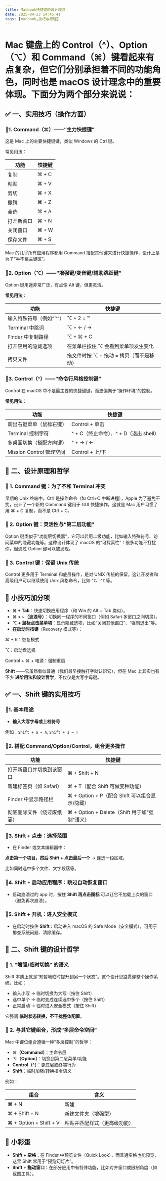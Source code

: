 ```yaml
---
title: Macbook快捷键的设计理念
date: 2025-04-23 14:46:41
tags: [macbook,技巧与原理]
---
```





# Mac 键盘上的 Control（^）、Option（⌥）和 Command（⌘）键看起来有点复杂，但它们分别承担着不同的功能角色，同时也是 macOS 设计理念中的重要体现。下面分为两个部分来说说：



## ✅ 一、实用技巧（操作方面）

<!--more-->
### 🔹1. Command（⌘）——“主力快捷键”


这是 Mac 上的主要快捷键键，类似 Windows 的 Ctrl 键。


常见用法：


| 功能 | 快捷键 |
| ---- | ---- |
| 复制 | ⌘ + C |
| 粘贴 | ⌘ + V |
| 剪切 | ⌘ + X |
| 撤销 | ⌘ + Z |
| 全选 | ⌘ + A |
| 打开新窗口 | ⌘ + N |
| 关闭窗口 | ⌘ + W |
| 保存文件 | ⌘ + S |


Mac 的几乎所有应用程序都用 Command 搭配其他键来进行快捷操作，设计上是为了“手不离主键区”。



### 🔹2. Option（⌥）——“增强键/变音键/辅助跳跃键”


Option 键用途非常广泛，有点像 Alt 键，但更灵活。


**常见用法：**


| 功能 | 快捷键 |
| ---- | ---- |
| 输入特殊符号（例如“™”） | ⌥ + 2 = ™ |
| Terminal 中跳词 | ⌥ + ← / → |
| Finder 中复制路径 | ⌥ + ⌘ + C |
| 打开应用的隐藏选项 | 在菜单栏按住 ⌥ 会看到菜单项发生变化 |
| 拷贝文件 | 拖文件时按 ⌥ + 拖动 = 拷贝（而不是移动） |



### 🔹3. Control（^）——“命令行风格控制键”


Control 在 macOS 中不是最主要的快捷键键，而更偏向于“操作环境”的控制。


**常见用法：**


| 功能 | 快捷键 |
| ---- | ---- |
| 调出右键菜单（鼠标右键） | Control + 单击 |
| Terminal 控制字符 | ^ + C（终止命令）、^ + D（退出 shell） |
| 多桌面切换（搭配方向键） | ^ + → / ← |
| Mission Control 管理空间 | Control + 上/下 |



## 🧠 二、设计原理和哲学


### 🧩 1. Command 键：为了不和 Terminal 冲突


早期的 Unix 终端中，Ctrl 是操作命令（如 Ctrl+C 中断进程），Apple 为了避免干扰，设计了一个新的 Command 键用于 GUI 快捷操作。这就是 Mac 用户习惯了用 ⌘ + C 复制，而不是 Ctrl + C。


### 🧩 2. Option 键：灵活性与“第二层功能”


Option 键类似于“功能层切换器”，它可以启用二级功能，比如输入特殊符号、访问菜单的隐藏功能等。这种设计体现了 macOS 的“可探索性”：很多功能不打扰你，但通过 Option 键可以被发现。


### 🧩 3. Control 键：保留 Unix 传统


Control 更多用于 Terminal 和底层操作，是对 UNIX 传统的保留。这让开发者和高级用户可以继续使用 Unix 风格命令，比如 `^C`、`^Z` 等。



## 🌟 小技巧加分项


- **⌘ + Tab**：快速切换应用程序（和 Win 的 Alt + Tab 类似）。
- **⌘ + ~（波浪号）**：切换同一程序的不同窗口（例如 Safari 多窗口之间切换）。
- **⌥ + 鼠标点击菜单项**：显示隐藏选项，比如“关闭其他窗口”、“强制退出”等。
- **在启动时按键**（Recovery 模式等）：


⌘ + R：恢复模式


⌥：启动盘选择


Control + ⌘ + 电源：强制重启



**Shift** ——它虽然看似普通（我们最早接触打字就认识它），但在 Mac 上其实也有不少 **进阶用法和设计哲学**，不仅仅是大写字母键。



## ✅ 一、Shift 键的实用技巧


### 🔹1. 基本用途


- **输入大写字母或上档符号**


例如：`Shift + a = A`, `Shift + 1 = !`

### 🔹2. 搭配 Command/Option/Control，组合更多操作


| 功能 | 快捷键 |
| ---- | ---- |
| 打开新窗口并切换到该窗口 | ⌘ + Shift + N |
| 新建标签页（如 Safari） | ⌘ + T（配合 Shift 可做变种功能） |
| Finder 中显示路径栏 | ⌘ + Option + P（配合 Shift 可以组合显示/隐藏） |
| 彻底删除文件（绕过废纸篓） | ⌘ + Option + Delete（Shift 用于加“强制”语义） |


### 🔹3. Shift + 点击：选择范围


- 在 Finder 或文本编辑器中：


**点击第一个项目，然后 Shift + 点击最后一个** → 连选一段区域。


比如同时选中多个文件、文字段落等。

### 🔹4. Shift + 启动应用程序：**跳过自动恢复窗口**


- 启动崩溃过的 app 时，按住 **Shift 再点击图标** 可以让它不加载上次的窗口（避免再次崩溃）。

### 🔹5. Shift + 开机：进入安全模式


- 在启动时按住 **Shift**：启动进入 macOS 的 Safe Mode（安全模式），可用于排查系统问题、清除缓存。


## 🧠 二、Shift 键的设计哲学


### 🧩 1. “增强/临时切换” 的语义


Shift 本质上就是“短暂地临时提升到另一个状态”。这个设计思路贯穿整个操作系统，比如：


- 输入小写 → 临时切换为大写（按住 Shift）
- 选中单个 → 临时变成连续选中多个（按住 Shift）
- 正常启动 → 临时进入安全模式（按住 Shift）

它强调 **临时状态转换，不干扰整体配置**。



### 🧩 2. 与其它键组合，形成“多层命令空间”


Mac 中键位组合遵循一种“多层控制”的哲学：


- **⌘（Command）**：主命令层
- **⌥（Option）**：切换到第二层菜单/功能
- **Control（^）**：更底层或终端行为
- **Shift**：临时加强/转换指令语义

例如：


| 组合 | 含义 |
| ---- | ---- |
| ⌘ + N | 新建 |
| ⌘ + Shift + N | 新建文件夹（增强型） |
| ⌘ + Option + Shift + V | 粘贴并匹配样式（更高级功能） |



## 🧰 小彩蛋


- **Shift + 空格**：在 Finder 中预览文件（Quick Look），而普通空格也能预览，这里 Shift 常用于“预览幻灯片”。
- **Shift + 拖动窗口**：在部分应用中有特殊功能，比如对齐窗口或限制角度（如截图工具）。
